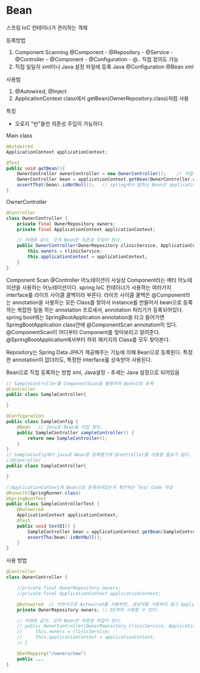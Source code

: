# Bean
스프링 IoC 컨테이너가 관리하는 객체

등록방법
1) Component Scanning
    @Component
        - @Repository
        - @Service
        - @Controller
        - @Component
        - @Configuration
        - @.. 직접 정의도 가능
2) 직접 일일히 xml이나 Java 설정 파일에 등록
    Java 
        @Configuration
            @Bean
    xml

사용법
1) @Autowired, @Inject
2) ApplicationContext class에서 getBean(OwnerRepository.class)처럼 사용

특징
- 오로지 "빈"들만 의존성 주입이 가능하다.

Main class
```java
@Autowired
ApplicationContext applicationContext;

@Test
public void getBean(){
    OwnerController ownerController = new OwnerController();    // 직접 객체를 만들었지만, 이건 Bean이 아니다 !
    OwnerController bean = applicationContext.getBean(OwnerController.class);   // 이건 Bean이 맞다. applicationContext에서 직접 가져왔기에.
    assertThat(bean).isNotNull();   // spring에서 말하는 Bean은 applicationContext가 알고 있는 객체, 만들어서 담고있는 객체가 Bean이다
}
```

OwnerController
```java
@Controller
class OwnerController {
    private final OwnerRepository owners;
    private final ApplicationContext applicationContext;

    // 아래와 같이, 오직 Bean만 의존성 주입이 된다.
    public OwnerController(OwnerRepository clinicService, ApplicationContext applicationContext) {
        this.owners = clinicService;
        this.applicationContext = applicationContext;
    }
}
```
Component Scan
@Controller 어노테이션이 사실상 Component라는 메타 어노테이션을 사용하는 어노테이션이다.
spring IoC 컨테이너가 사용하는 여러가지 interface를 라이프 사이클 콜백이라 부른다.
라이프 사이클 콜백은 @Component라는 annotation을 사용하는 모든 Class를 찾아서 instance를 만들어서 bean으로 등록하는 복잡한 일을 하는 annotation 프로세서, annotation 처리기가 등록되어있다. 
spring boot에는 SpringBootApplication annotation을 타고 들어가면 SpringBootApplication class안에 @ComponentScan annotation이 있다.
@ComponentScan이 어디부터 Component를 찾아보라고 알려준다.
@SpringBootApplication에서부터 하위 패키지의 Class를 모두 찾아본다.

Repository는 Spring Data JPA가 제공해주는 기능에 의해 Bean으로 등록된다.
특정한 annotation이 없더라도, 특정한 interface를 상속받아 사용된다.



Bean으로 직접 등록하는 방법
xml, Java설정 - 추세는 Java 설정으로 되어있음

```java
// SampleController를 ComponentScan을 활용하여 Bean으로 등록
@Controller 
public class SampleController{

}
```

```java
@Configuration
public class SampleConfig {
    @Bean   // Java로 Bean을 직접 정의.
    public SampleController sampleController() {
        return new SampleController();
    }
}
// SampleConfig에서 java로 Bean을 등록했기에 @Controller를 사용할 필요가 없다.
//@Controller 
public class SampleController{

}
```

```java
//ApplicationContext에 Bean으로 등록되어있는지 확인하는 Test Code 작성
@Runwith(SpringRunner.class)
@SpringBootTest
public class SampleControllerTest {
    @Autowired
    ApplicationContext applicationContext;
    @Test
    public void testDI() {
        SampleController bean = applicationContext.getBean(SampleController.class);
        assertTha(bean).isNotNull();
    }
}
```

사용 방법

```java
@Controller
class OwnerController {

    //private final OwnerRepository owners;
    //private final ApplicationContext applicationContext;

    @Autowired  // 이런식으로 Autowired를 사용하면, 생성자를 사용하지 않고 ApplicationContext로 직접 꺼내지 않고 
    private OwnerRepository owners; // DI하여 사용할 수 있다.

    // 아래와 같이, 오직 Bean만 의존성 주입이 된다.
    // public OwnerController(OwnerRepository clinicService, ApplicationContext applicationContext) {
    //     this.owners = clinicService;
    //     this.applicationContext = applicationContext;
    // }

    @GetMapping("/owners/new")
    public ...
}
```

